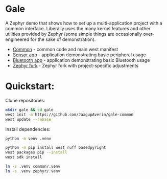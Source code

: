 # Gale

A Zephyr demo that shows how to set up a multi-application project with a common interface. Liberally uses the many kernel features and other utilities provided by Zephyr (some simple things are occasionally over-engineered for the sake of demonstration).

- [Common](https://github.com/JaagupAverin/gale-common) - common code and main west manifest
- [Sensor app](https://github.com/JaagupAverin/gale-sensor-app) - application demonstrating basic peripheral usage
- [Bluetooth app](https://github.com/JaagupAverin/gale-bluetooth-app) - application demonstrating basic Bluetooth usage
- [Zephyr fork](https://github.com/JaagupAverin/gale-zephyr) - Zephyr fork with project-specific adjustments

# Quickstart:

Clone repositories:

```bash
mkdir gale && cd gale
west init -m https://github.com/JaagupAverin/gale-common
west update --rebase
```

Install dependencies:

```bash
python -m venv .venv

python -m pip install west ruff basedpyright
west packages pip --install
west sdk install

ln -s .venv common/.venv
ln -s .venv zephyr/.venv
```
